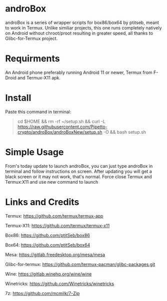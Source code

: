 # androBox

androBox is a series of wrapper scripts for box86/box64 by ptitseb, meant to work in Termux. Unlike similiar projects, this one runs completely natively on Android without chroot/proot resulting in greater speed, all thanks to Glibc-for-Termux project.

# Requirments

An Android phone preferably running Android 11 or newer, Termux from F-Droid and Termux-X11 apk.

# Install

Paste this command in terminal:

>cd $HOME && rm -rf ~/setup.sh && curl -L https://raw.githubusercontent.com/Pipetto-crypto/androBox/androBoxNew/setup.sh -O && bash setup.sh

# Simple Usage

From's today update to launch androBox, you can just type androBox in terminal and follow instructions on screen. After updating you will get a black screen or it may not work, that's normal. Force close Termux and Termux:X11 and use new command to launch

# Links and Credits

Termux: https://github.com/termux/termux-app

Termux-X11: https://github.com/termux/termux-x11

Box86: https://github.com/ptitSeb/box86

Box64: https://github.com/ptitSeb/box64

Mesa: https://gitlab.freedesktop.org/mesa/mesa

Glibc-for-termux: https://github.com/termux-pacman/glibc-packages.git

Wine: https://gitlab.winehq.org/wine/wine

Winetricks: https://github.com/Winetricks/winetricks

7z: https://github.com/mcmilk/7-Zip





